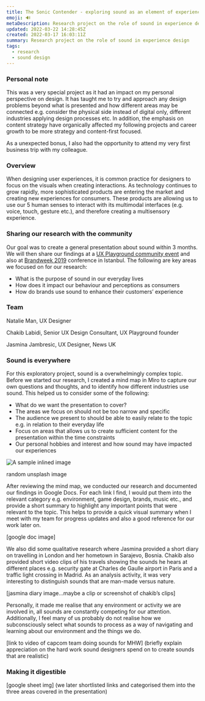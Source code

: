 ```yaml
---
title: The Sonic Contender - exploring sound as an element of experience design
emoji: 🔊
metaDescription: Research project on the role of sound in experience design
updated: 2022-03-22 14:28:45Z
created: 2022-03-17 16:03:11Z
summary: Research project on the role of sound in experience design
tags:
  - research
  - sound design
---
```


### Personal note

This was a very special project as it had an impact on my personal perspective on design. It has taught me to try and approach any design problems beyond what is presented and how different areas may be connected e.g. consider the physical side instead of digital only, different industries applying design processes etc. In addition, the emphasis on content strategy have organically affected my following projects and career growth to be more strategy and content-first focused.

As a unexpected bonus, I also had the opportunity to attend my very first business trip with my colleague.

### Overview

When designing user experiences, it is common practice for designers to focus on the visuals when creating interactions. As technology continues to grow rapidly, more sophisticated products are entering the market and creating new experiences for consumers. These products are allowing us to use our 5 human senses to interact with its multimodal interfaces (e.g. voice, touch, gesture etc.), and therefore creating a multisensory experience.

### Sharing our research with the community

Our goal was to create a general presentation about sound within 3 months. We will then share our findings at a [UX Playground community event](https://www.meetup.com/UX-Playground-The-User-Experience-Meetup-for-Londoners/events/264396344/) and also at [Brandweek 2019](https://www.brandweekistanbul.com/en/) conference in Istanbul. The following are key areas we focused on for our research:

- What is the purpose of sound in our everyday lives
- How does it impact our behaviour and perceptions as consumers
- How do brands use sound to enhance their customers’ experience

### Team

Natalie Man, UX Designer

Chakib Labidi, Senior UX Design Consultant, UX Playground founder

Jasmina Jambresic, UX Designer, News UK

### Sound is everywhere

For this exploratory project, sound is a overwhelmingly complex topic. Before we started our research, I created a mind map in Miro to capture our own questions and thoughts, and to identify how different industries use sound. This helped us to consider some of the following:

- What do we want the presentation to cover?
- The areas we focus on should not be too narrow and specific
- The audience we present to should be able to easily relate to the topic e.g. in relation to their everyday life
- Focus on areas that allows us to create sufficient content for the presentation within the time constraints
- Our personal hobbies and interest and how sound may have impacted our experiences

![A sample inlined image](https://source.unsplash.com/random/600x400) <figcaption>random unsplash image</figcaption>

After reviewing the mind map, we conducted our research and documented our findings in Google Docs. For each link I find, I would put them into the relevant category e.g. environment, game design, brands, music etc., and provide a short summary to highlight any important points that were relevant to the topic. This helps to provide a quick visual summary when I meet with my team for progress updates and also a good reference for our work later on.

\[google doc image\]

We also did some qualitative research where Jasmina provided a short diary on travelling in London and her hometown in Sarajevo, Bosnia. Chakib also provided short video clips of his travels showing the sounds he hears at different places e.g. security gate at Charles de Gaulle airport in Paris and a traffic light crossing in Madrid. As an analysis activity, it was very interesting to distinguish sounds that are man-made versus nature.

\[jasmina diary image…maybe a clip or screenshot of chakib’s clips\]

Personally, it made me realise that any environment or activity we are involved in, all sounds are constantly competing for our attention. Additionally, I feel many of us probably do not realise how we subconsciously select what sounds to process as a way of navigating and learning about our environment and the things we do.

\[link to video of capcom team doing sounds for MHW\] (briefly explain appreciation on the hard work sound designers spend on to create sounds that are realistic)

### Making it digestible

\[google sheet img\] (we later shortlisted links and categorised them into the three areas covered in the presentation)
